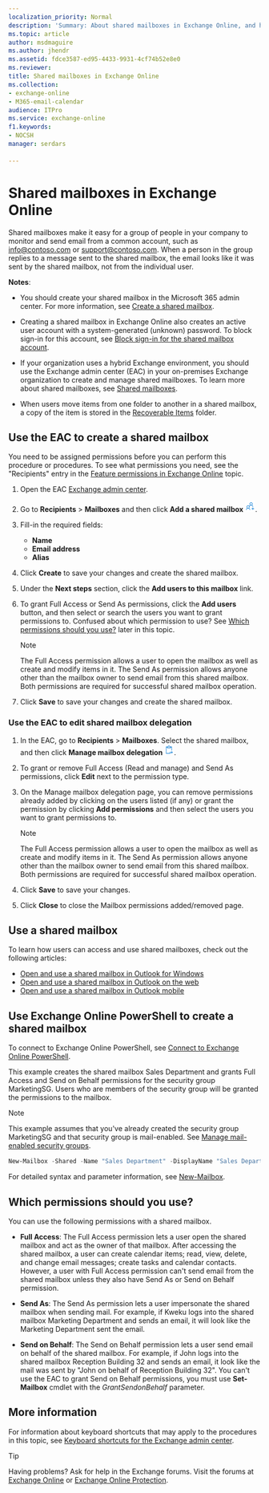 ```yaml
---
localization_priority: Normal
description: 'Summary: About shared mailboxes in Exchange Online, and how to create them.'
ms.topic: article
author: msdmaguire
ms.author: jhendr
ms.assetid: fdce3587-ed95-4433-9931-4cf74b52e8e0
ms.reviewer: 
title: Shared mailboxes in Exchange Online
ms.collection: 
- exchange-online
- M365-email-calendar
audience: ITPro
ms.service: exchange-online
f1.keywords:
- NOCSH
manager: serdars

---
```


# Shared mailboxes in Exchange Online

Shared mailboxes make it easy for a group of people in your company to monitor and send email from a common account, such as info@contoso.com or support@contoso.com. When a person in the group replies to a message sent to the shared mailbox, the email looks like it was sent by the shared mailbox, not from the individual user.

**Notes**:

- You should create your shared mailbox in the Microsoft 365 admin center. For more information, see [Create a shared mailbox](/microsoft-365/admin/email/create-a-shared-mailbox).

- Creating a shared mailbox in Exchange Online also creates an active user account with a system-generated (unknown) password. To block sign-in for this account, see [Block sign-in for the shared mailbox account](/microsoft-365/admin/email/create-a-shared-mailbox#block-sign-in-for-the-shared-mailbox-account).

- If your organization uses a hybrid Exchange environment, you should use the Exchange admin center (EAC) in your on-premises Exchange organization to create and manage shared mailboxes. To learn more about shared mailboxes, see [Shared mailboxes](../../collaboration/shared-mailboxes/shared-mailboxes.md).

- When users move items from one folder to another in a shared mailbox, a copy of the item is stored in the [Recoverable Items](../security-and-compliance/recoverable-items-folder/recoverable-items-folder.md) folder.

## Use the EAC to create a shared mailbox

You need to be assigned permissions before you can perform this procedure or procedures. To see what permissions you need, see the "Recipients" entry in the [Feature permissions in Exchange Online](../permissions-exo/feature-permissions.md) topic.

1. Open the EAC [Exchange admin center](../exchange-admin-center.md).

2. Go to **Recipients** \> **Mailboxes** and then click **Add a shared mailbox** ![Add Icon](../media/new-eac-add-shared-mailbox.png).

3. Fill-in the required fields:

   - **Name**
   - **Email address**
   - **Alias**

4. Click **Create** to save your changes and create the shared mailbox.

5. Under the **Next steps** section, click the **Add users to this mailbox** link.

6. To grant Full Access or Send As permissions, click the **Add users** button, and then select or search the users you want to grant permissions to. Confused about which permission to use? See [Which permissions should you use?](#which-permissions-should-you-use) later in this topic.

   > [!NOTE]
   > The Full Access permission allows a user to open the mailbox as well as create and modify items in it. The Send As permission allows anyone other than the mailbox owner to send email from this shared mailbox. Both permissions are required for successful shared mailbox operation.

5. Click **Save** to save your changes and create the shared mailbox.

### Use the EAC to edit shared mailbox delegation

1. In the EAC, go to **Recipients** \> **Mailboxes**. Select the shared mailbox, and then click **Manage mailbox delegation** ![Delegation icon](../media/new-eac-shared-mailbox-delegation.png).

2. To grant or remove Full Access (Read and manage) and Send As permissions, click **Edit** next to the permission type.

3. On the Manage mailbox delegation page, you can remove permissions already added by clicking on the users listed (if any) or grant the permission by clicking **Add permissions** and then select the users you want to grant permissions to.

   > [!NOTE]
   > The Full Access permission allows a user to open the mailbox as well as create and modify items in it. The Send As permission allows anyone other than the mailbox owner to send email from this shared mailbox. Both permissions are required for successful shared mailbox operation.

4. Click **Save** to save your changes.

5. Click **Close** to close the Mailbox permissions added/removed page.

## Use a shared mailbox

To learn how users can access and use shared mailboxes, check out the following articles:

- [Open and use a shared mailbox in Outlook for Windows](https://support.microsoft.com/office/d94a8e9e-21f1-4240-808b-de9c9c088afd)
- [Open and use a shared mailbox in Outlook on the web](https://support.microsoft.com/office/98b5a90d-4e38-415d-a030-f09a4cd28207)
- [Open and use a shared mailbox in Outlook mobile](https://support.microsoft.com/office/f866242c-81b2-472e-8776-6c49c5473c9f)

## Use Exchange Online PowerShell to create a shared mailbox

To connect to Exchange Online PowerShell, see [Connect to Exchange Online PowerShell](/powershell/exchange/connect-to-exchange-online-powershell).

This example creates the shared mailbox Sales Department and grants Full Access and Send on Behalf permissions for the security group MarketingSG. Users who are members of the security group will be granted the permissions to the mailbox.

> [!NOTE]
> This example assumes that you've already created the security group MarketingSG and that security group is mail-enabled. See [Manage mail-enabled security groups](../recipients-in-exchange-online/manage-mail-enabled-security-groups.md).

```PowerShell
New-Mailbox -Shared -Name "Sales Department" -DisplayName "Sales Department" -Alias Sales | Set-Mailbox -GrantSendOnBehalfTo MarketingSG | Add-MailboxPermission -User MarketingSG -AccessRights FullAccess -InheritanceType All
```

For detailed syntax and parameter information, see [New-Mailbox](/powershell/module/exchange/new-mailbox).

## Which permissions should you use?

You can use the following permissions with a shared mailbox.

- **Full Access**: The Full Access permission lets a user open the shared mailbox and act as the owner of that mailbox. After accessing the shared mailbox, a user can create calendar items; read, view, delete, and change email messages; create tasks and calendar contacts. However, a user with Full Access permission can't send email from the shared mailbox unless they also have Send As or Send on Behalf permission.

- **Send As**: The Send As permission lets a user impersonate the shared mailbox when sending mail. For example, if Kweku logs into the shared mailbox Marketing Department and sends an email, it will look like the Marketing Department sent the email.

- **Send on Behalf**: The Send on Behalf permission lets a user send email on behalf of the shared mailbox. For example, if John logs into the shared mailbox Reception Building 32 and sends an email, it look like the mail was sent by "John on behalf of Reception Building 32". You can't use the EAC to grant Send on Behalf permissions, you must use **Set-Mailbox** cmdlet with the _GrantSendonBehalf_ parameter.

## More information

For information about keyboard shortcuts that may apply to the procedures in this topic, see [Keyboard shortcuts for the Exchange admin center](../accessibility/keyboard-shortcuts-in-admin-center.md).

> [!TIP]
> Having problems? Ask for help in the Exchange forums. Visit the forums at [Exchange Online](/answers/topics/office-exchange-server-itpro.html) or [Exchange Online Protection](https://social.technet.microsoft.com/forums/forefront/home?forum=FOPE).
